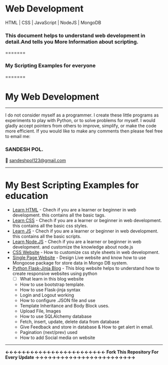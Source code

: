 # <b>Web Development</b>
HTML | CSS | JavaScript | NodeJS | MongoDB
<h3>This document helps to understand web development in detail.And tells you More Information about scripting.</h3>
=======
<h3>My Scripting Examples for everyone </h3>
=======

# My Web Development
<hr>
I do not consider myself as a programmer. I create these little programs as experiments to play with Python, or to solve problems for myself. 
I would gladly accept pointers from others to improve, simplify, or make the code more efficient. If you would like to make any comments then please feel free to email me:

<h3><b>SANDESH POL.</b></h3>

:email: sandeshpol123@gmail.com
<hr>

# My Best Scripting Examples for education 

- [Learn HTML](https://github.com/codewithsandy/WEB_Development/tree/master/Basic_Html) - Chech if you are a learner or beginner in web development. this contains all the basic tags.
- [Learn CSS](https://github.com/codewithsandy/WEB_Development/tree/master/Basic_CSS) - Chech if you are a learner or beginner in web development. this contains all the basic css styles.
- [Learn JS](https://github.com/codewithsandy/WEB_Development/tree/master/Basic-JavaScript) - Chech if you are a learner or beginner in web development. this contains all the basic scripts.
- [Learn Node.JS](https://github.com/codewithsandy/WEB_Development/tree/master/Basic%20Node.JS) - Chech if you are a learner or beginner in web development. and customize the knowledge about node.js
- [CSS Website](https://github.com/codewithsandy/WEB_Development/tree/master/Simple%20CSS%20Design) - How to customize css style sheets in web development.
- [Single Page Website](https://github.com/codewithsandy/WEB_Development/tree/master/Mini%20Website) - Design Live website and know how to use Mongoose package for store data in Mongo DB system.
- [Python Flask-Jinja Blog](https://github.com/codewithsandy/WEB_Development/tree/master/Flask%20Blog%20Site) - This blog website helps to understand how to create responsive websites using python
   - [ ] What learn in this blog website
    - How to use bootstrap template.
    - How to use Flask-jinja syntax
    - Login and Logout working
    - How to configure .JSON file and use
    - Template Inheritance and Body Block uses.
    - Upload File, Images
    - How to use SQLAlchemy database
    - Fetch, insert, update, delete data from database
    - Give Feedback and store in database & How to get alert in email.
    - Pagination (next/prev) used
    - How to add Social media on website

<hr>

<b> &larr;&larr;&larr;&larr;&larr;&larr;&larr;&larr;&larr;&larr;&larr;&larr;&larr;&larr;&larr;&larr;&larr;&larr;&larr;&larr;&larr;&larr;&larr;&larr; Fork This Repository For Every Update &rarr;&rarr;&rarr;&rarr;&rarr;&rarr;&rarr;&rarr;&rarr;&rarr;&rarr;&rarr;&rarr;&rarr;&rarr;&rarr;&rarr;&rarr;&rarr;&rarr;&rarr;&rarr;&rarr;&rarr; </b>


